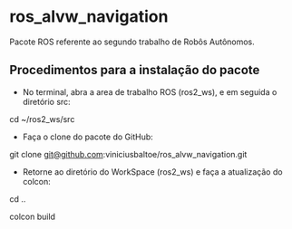 # ros_alvw_navigation

Pacote ROS referente ao segundo trabalho de Robôs Autônomos.

## Procedimentos para a instalação do pacote

* No terminal, abra a area de trabalho ROS (ros2_ws), e em seguida o diretório src:

cd ~/ros2_ws/src

* Faça o clone do pacote do GitHub:

git clone git@github.com:viniciusbaltoe/ros_alvw_navigation.git

* Retorne ao diretório do WorkSpace (ros2_ws) e faça a atualização do colcon:

cd ..

colcon build